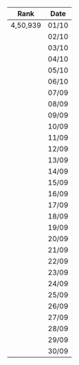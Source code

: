 |Rank| Date |
|---------|--|
| 4,50,939 |01/10|
|  |02/10|
|  |03/10|
|  |04/10|
|   |05/10|
|    |06/10|
|  |07/09|
|   |08/09|
| |09/09|
| |10/09|
|   |11/09|
|   |12/09|
|    |13/09|
|   |14/09|
|  |15/09|
|   |16/09|
|   |17/09|
|   |18/09|
|   |19/09|
|  |20/09|
|   |21/09|
|   |22/09|
|   |23/09|
|   |24/09|
|    |25/09|
|    |26/09|
|    |27/09|
|   |28/09|
|   |29/09|
|   |30/09|

